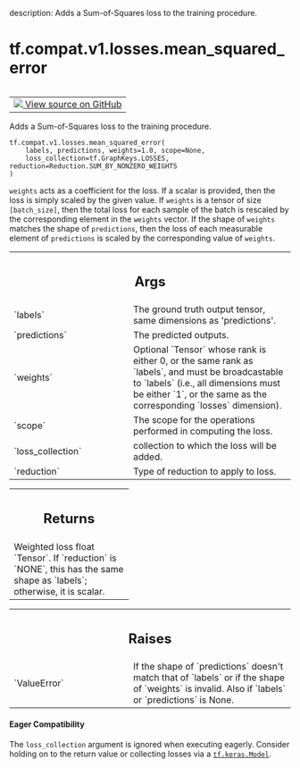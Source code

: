 description: Adds a Sum-of-Squares loss to the training procedure.

<div itemscope itemtype="http://developers.google.com/ReferenceObject">
<meta itemprop="name" content="tf.compat.v1.losses.mean_squared_error" />
<meta itemprop="path" content="Stable" />
</div>

# tf.compat.v1.losses.mean_squared_error

<!-- Insert buttons and diff -->

<table class="tfo-notebook-buttons tfo-api nocontent" align="left">
<td>
  <a target="_blank" href="https://github.com/tensorflow/tensorflow/blob/r2.4/tensorflow/python/ops/losses/losses_impl.py#L602-L653">
    <img src="https://www.tensorflow.org/images/GitHub-Mark-32px.png" />
    View source on GitHub
  </a>
</td>
</table>



Adds a Sum-of-Squares loss to the training procedure.

<pre class="devsite-click-to-copy prettyprint lang-py tfo-signature-link">
<code>tf.compat.v1.losses.mean_squared_error(
    labels, predictions, weights=1.0, scope=None,
    loss_collection=tf.GraphKeys.LOSSES, reduction=Reduction.SUM_BY_NONZERO_WEIGHTS
)
</code></pre>



<!-- Placeholder for "Used in" -->

`weights` acts as a coefficient for the loss. If a scalar is provided, then
the loss is simply scaled by the given value. If `weights` is a tensor of size
`[batch_size]`, then the total loss for each sample of the batch is rescaled
by the corresponding element in the `weights` vector. If the shape of
`weights` matches the shape of `predictions`, then the loss of each
measurable element of `predictions` is scaled by the corresponding value of
`weights`.

<!-- Tabular view -->
 <table class="responsive fixed orange">
<colgroup><col width="214px"><col></colgroup>
<tr><th colspan="2"><h2 class="add-link">Args</h2></th></tr>

<tr>
<td>
`labels`
</td>
<td>
The ground truth output tensor, same dimensions as 'predictions'.
</td>
</tr><tr>
<td>
`predictions`
</td>
<td>
The predicted outputs.
</td>
</tr><tr>
<td>
`weights`
</td>
<td>
Optional `Tensor` whose rank is either 0, or the same rank as
`labels`, and must be broadcastable to `labels` (i.e., all dimensions must
be either `1`, or the same as the corresponding `losses` dimension).
</td>
</tr><tr>
<td>
`scope`
</td>
<td>
The scope for the operations performed in computing the loss.
</td>
</tr><tr>
<td>
`loss_collection`
</td>
<td>
collection to which the loss will be added.
</td>
</tr><tr>
<td>
`reduction`
</td>
<td>
Type of reduction to apply to loss.
</td>
</tr>
</table>



<!-- Tabular view -->
 <table class="responsive fixed orange">
<colgroup><col width="214px"><col></colgroup>
<tr><th colspan="2"><h2 class="add-link">Returns</h2></th></tr>
<tr class="alt">
<td colspan="2">
Weighted loss float `Tensor`. If `reduction` is `NONE`, this has the same
shape as `labels`; otherwise, it is scalar.
</td>
</tr>

</table>



<!-- Tabular view -->
 <table class="responsive fixed orange">
<colgroup><col width="214px"><col></colgroup>
<tr><th colspan="2"><h2 class="add-link">Raises</h2></th></tr>

<tr>
<td>
`ValueError`
</td>
<td>
If the shape of `predictions` doesn't match that of `labels` or
if the shape of `weights` is invalid.  Also if `labels` or `predictions`
is None.
</td>
</tr>
</table>




#### Eager Compatibility
The `loss_collection` argument is ignored when executing eagerly. Consider
holding on to the return value or collecting losses via a <a href="../../../../tf/keras/Model.md"><code>tf.keras.Model</code></a>.

